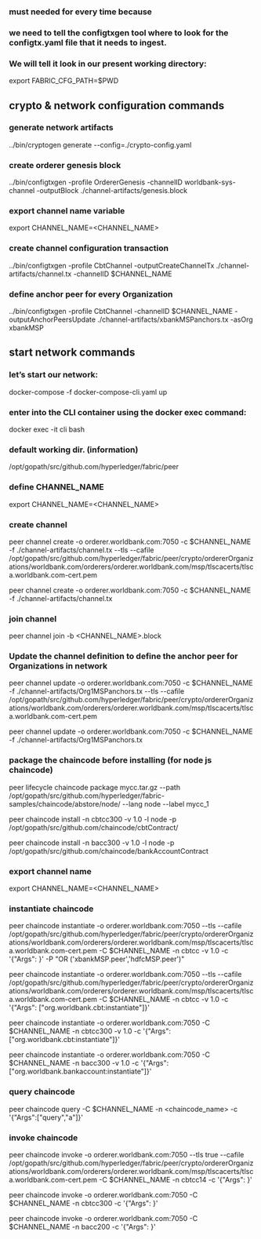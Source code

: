 ### must needed for every time because
### we need to tell the configtxgen tool where to look for the configtx.yaml file that it needs to ingest. 
### We will tell it look in our present working directory:
export FABRIC_CFG_PATH=$PWD

## crypto & network configuration commands
### generate network artifacts
../bin/cryptogen generate --config=./crypto-config.yaml

### create orderer genesis block
../bin/configtxgen -profile OrdererGenesis -channelID worldbank-sys-channel -outputBlock ./channel-artifacts/genesis.block

### export channel name variable
export CHANNEL_NAME=<CHANNEL_NAME>

### create channel configuration transaction
../bin/configtxgen -profile CbtChannel -outputCreateChannelTx ./channel-artifacts/channel.tx -channelID $CHANNEL_NAME 

### define anchor peer for every Organization
../bin/configtxgen -profile CbtChannel -channelID $CHANNEL_NAME -outputAnchorPeersUpdate ./channel-artifacts/xbankMSPanchors.tx -asOrg xbankMSP

<!--------------------------------------------------------------------------------------------------------------------->

## start network commands
### let’s start our network:
docker-compose -f docker-compose-cli.yaml up

### enter into the CLI container using the docker exec command:
docker exec -it cli bash

### default working dir. (information)
/opt/gopath/src/github.com/hyperledger/fabric/peer

### define CHANNEL_NAME
export CHANNEL_NAME=<CHANNEL_NAME>

### create channel 
<!-- with TLS -->
peer channel create -o orderer.worldbank.com:7050 -c $CHANNEL_NAME -f ./channel-artifacts/channel.tx --tls --cafile /opt/gopath/src/github.com/hyperledger/fabric/peer/crypto/ordererOrganizations/worldbank.com/orderers/orderer.worldbank.com/msp/tlscacerts/tlsca.worldbank.com-cert.pem
<!-- without TLS -->
peer channel create -o orderer.worldbank.com:7050 -c $CHANNEL_NAME -f ./channel-artifacts/channel.tx

### join channel
peer channel join -b <CHANNEL_NAME>.block


### Update the channel definition to define the anchor peer for Organizations in network
<!-- with TLS -->
peer channel update -o orderer.worldbank.com:7050 -c $CHANNEL_NAME -f ./channel-artifacts/Org1MSPanchors.tx --tls --cafile /opt/gopath/src/github.com/hyperledger/fabric/peer/crypto/ordererOrganizations/worldbank.com/orderers/orderer.worldbank.com/msp/tlscacerts/tlsca.worldbank.com-cert.pem
<!-- without TLS -->
peer channel update -o orderer.worldbank.com:7050 -c $CHANNEL_NAME -f ./channel-artifacts/Org1MSPanchors.tx


###  package the chaincode before installing (for node js chaincode)
<!-- 1. for lifecycle V2 alpha -->
peer lifecycle chaincode package mycc.tar.gz --path /opt/gopath/src/github.com/hyperledger/fabric-samples/chaincode/abstore/node/ --lang node --label mycc_1
<!-- 2. for V1.4 -->
<!-- for CBT -->
peer chaincode install -n cbtcc300 -v 1.0 -l node -p /opt/gopath/src/github.com/chaincode/cbtContract/
<!-- for bank system -->
peer chaincode install -n bacc300 -v 1.0 -l node -p /opt/gopath/src/github.com/chaincode/bankAccountContract

### export channel name
export CHANNEL_NAME=<CHANNEL_NAME>

### instantiate chaincode 
<!-- with TLS and Policies-->
peer chaincode instantiate -o orderer.worldbank.com:7050 --tls --cafile /opt/gopath/src/github.com/hyperledger/fabric/peer/crypto/ordererOrganizations/worldbank.com/orderers/orderer.worldbank.com/msp/tlscacerts/tlsca.worldbank.com-cert.pem -C $CHANNEL_NAME -n cbtcc -v 1.0 -c '{"Args": }' -P "OR ('xbankMSP.peer','hdfcMSP.peer')"
<!-- with TLS and wihtout Policies -->
peer chaincode instantiate -o orderer.worldbank.com:7050 --tls --cafile /opt/gopath/src/github.com/hyperledger/fabric/peer/crypto/ordererOrganizations/worldbank.com/orderers/orderer.worldbank.com/msp/tlscacerts/tlsca.worldbank.com-cert.pem -C $CHANNEL_NAME -n cbtcc -v 1.0 -c '{"Args": ["org.worldbank.cbt:instantiate"]}'
<!-- withoutu TLS and without Policies -->
<!-- for CBT -->
peer chaincode instantiate -o orderer.worldbank.com:7050 -C $CHANNEL_NAME -n cbtcc300 -v 1.0 -c '{"Args": ["org.worldbank.cbt:instantiate"]}'
<!-- for bank system -->
peer chaincode instantiate -o orderer.worldbank.com:7050 -C $CHANNEL_NAME -n bacc300 -v 1.0 -c '{"Args": ["org.worldbank.bankaccount:instantiate"]}'

### query chaincode
peer chaincode query -C $CHANNEL_NAME -n <chaincode_name> -c '{"Args":["query","a"]}'

### invoke chaincode
<!-- with TLS -->
peer chaincode invoke -o orderer.worldbank.com:7050 --tls true --cafile /opt/gopath/src/github.com/hyperledger/fabric/peer/crypto/ordererOrganizations/worldbank.com/orderers/orderer.worldbank.com/msp/tlscacerts/tlsca.worldbank.com-cert.pem -C $CHANNEL_NAME -n cbtcc14 -c '{"Args": }'
<!-- without TLS -->
<!-- for CBT -->
peer chaincode invoke -o orderer.worldbank.com:7050 -C $CHANNEL_NAME -n cbtcc300 -c '{"Args": }'
<!-- for bank -->
peer chaincode invoke -o orderer.worldbank.com:7050  -C $CHANNEL_NAME -n bacc200 -c '{"Args": }'
